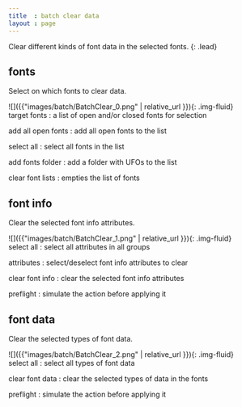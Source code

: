 ```yaml
---
title  : batch clear data
layout : page
---
```


Clear different kinds of font data in the selected fonts.
{: .lead}


fonts
-----

Select on which fonts to clear data.

<div class='row'>

<div class='col-sm' markdown='1'>
![]({{"images/batch/BatchClear_0.png" | relative_url }}){: .img-fluid}
</div>

<div class='col-sm' markdown='1'>
target fonts
: a list of open and/or closed fonts for selection

add all open fonts
: add all open fonts to the list

select all
: select all fonts in the list

add fonts folder
: add a folder with UFOs to the list

clear font lists
: empties the list of fonts
</div>

</div>


font info
---------

Clear the selected font info attributes.

<div class='row'>

<div class='col-sm' markdown='1'>
![]({{"images/batch/BatchClear_1.png" | relative_url }}){: .img-fluid}
</div>

<div class='col-sm' markdown='1'>
select all
: select all attributes in all groups

attributes
: select/deselect font info attributes to clear

clear font info
: clear the selected font info attributes

preflight
: simulate the action before applying it
</div>

</div>


font data
---------

Clear the selected types of font data.

<div class='row'>

<div class='col-sm' markdown='1'>
![]({{"images/batch/BatchClear_2.png" | relative_url }}){: .img-fluid}
</div>

<div class='col-sm' markdown='1'>
select all
: select all types of font data

clear font data
: clear the selected types of data in the fonts

preflight
: simulate the action before applying it
</div>

</div>
